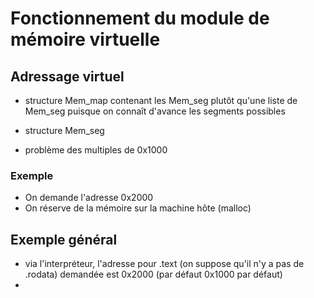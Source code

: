 # Fonctionnement du module de mémoire virtuelle

## Adressage virtuel

- structure Mem_map contenant les Mem_seg plutôt qu'une liste de Mem_seg puisque on connaît d'avance les segments possibles

- structure Mem_seg

- problème des multiples de 0x1000

### Exemple

- On demande l'adresse 0x2000
- On réserve de la mémoire sur la machine hôte (malloc)

## Exemple général

- via l'interpréteur, l'adresse pour .text (on suppose qu'il n'y a pas de .rodata) demandée est 0x2000 (par défaut 0x1000 par défaut)
-